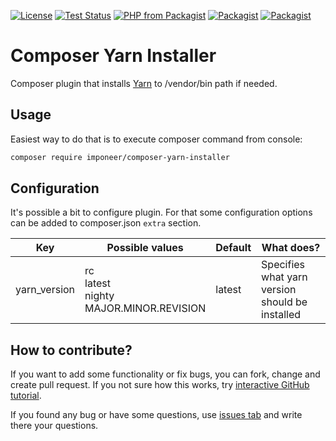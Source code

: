 [![License](https://img.shields.io/github/license/imponeer/composer-yarn-installer.svg?maxAge=2592000)](LICENSE) [![Test Status](https://travis-ci.org/imponeer/composer-yarn-installer.svg?branch=master)](https://travis-ci.org/imponeer/composer-yarn-installer) [![PHP from Packagist](https://img.shields.io/packagist/php-v/imponeer/composer-yarn-installer.svg)](https://php.net) 
[![Packagist](https://img.shields.io/packagist/v/imponeer/composer-yarn-installer.svg)](https://packagist.org/packages/imponeer/composer-yarn-installer) 
[![Packagist](https://img.shields.io/packagist/dm/imponeer/composer-yarn-installer.svg)](https://packagist.org/packages/imponeer/composer-yarn-installer)

# Composer Yarn Installer

Composer plugin that installs [Yarn](https://yarnpkg.com/) to /vendor/bin path if needed.

## Usage
 
Easiest way to do that is to execute composer command from console:

```bash
composer require imponeer/composer-yarn-installer
```

## Configuration

It's possible a bit to configure plugin. For that some configuration options can be added to composer.json `extra` section.

| Key | Possible values | Default | What does? |
|-----|-----------------|---------|-------------|
| yarn_version | rc<br />latest<br />nighty<br />MAJOR.MINOR.REVISION | latest | Specifies what yarn version should be installed |

## How to contribute?

If you want to add some functionality or fix bugs, you can fork, change and create pull request. If you not sure how this works, try [interactive GitHub tutorial](https://try.github.io).

If you found any bug or have some questions, use [issues tab](https://github.com/imponeer/composer-yarn-installer/issues) and write there your questions.

